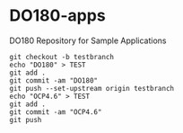 # DO180-apps
DO180 Repository for Sample Applications

```
git checkout -b testbranch
echo "DO180" > TEST
git add .
git commit -am "DO180"
git push --set-upstream origin testbranch
echo "OCP4.6" > TEST
git add .
git commit -am "OCP4.6"
git push

```